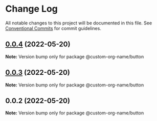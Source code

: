 # Change Log

All notable changes to this project will be documented in this file.
See [Conventional Commits](https://conventionalcommits.org) for commit guidelines.

## [0.0.4](https://github.com/jablonnc/nx-publish-libraries/compare/@custom-org-name/button@0.0.3...@custom-org-name/button@0.0.4) (2022-05-20)

**Note:** Version bump only for package @custom-org-name/button





## [0.0.3](https://github.com/jablonnc/nx-publish-libraries/compare/@custom-org-name/button@0.0.2...@custom-org-name/button@0.0.3) (2022-05-20)

**Note:** Version bump only for package @custom-org-name/button





## 0.0.2 (2022-05-20)

**Note:** Version bump only for package @custom-org-name/button
